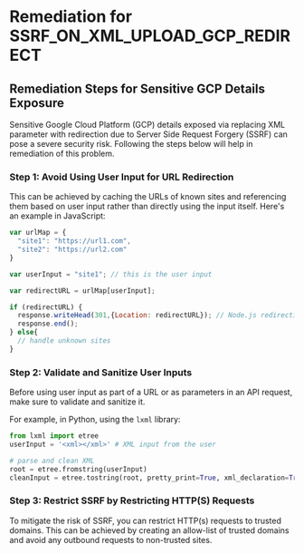 # Remediation for SSRF_ON_XML_UPLOAD_GCP_REDIRECT

## Remediation Steps for Sensitive GCP Details Exposure

Sensitive Google Cloud Platform (GCP) details exposed via replacing XML parameter with redirection due to Server Side Request Forgery (SSRF) can pose a severe security risk. Following the steps below will help in remediation of this problem.

### Step 1: Avoid Using User Input for URL Redirection 

This can be achieved by caching the URLs of known sites and referencing them based on user input rather than directly using the input itself. Here's an example in JavaScript:

```javascript
var urlMap = { 
  "site1": "https://url1.com", 
  "site2": "https://url2.com"
}

var userInput = "site1"; // this is the user input

var redirectURL = urlMap[userInput];

if (redirectURL) {
  response.writeHead(301,{Location: redirectURL}); // Node.js redirection
  response.end();
} else{
  // handle unknown sites
}
```

### Step 2: Validate and Sanitize User Inputs 

Before using user input as part of a URL or as parameters in an API request, make sure to validate and sanitize it. 

For example, in Python, using the `lxml` library:

```python
from lxml import etree
userInput = '<xml></xml>' # XML input from the user

# parse and clean XML
root = etree.fromstring(userInput)
cleanInput = etree.tostring(root, pretty_print=True, xml_declaration=True)
```

### Step 3: Restrict SSRF by Restricting HTTP(S) Requests 

To mitigate the risk of SSRF, you can restrict HTTP(s) requests to trusted domains. This can be achieved by creating an allow-list of trusted domains and avoid any outbound requests to non-trusted sites.  